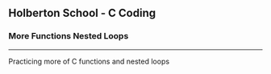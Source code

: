 <h2>Holberton School - C Coding</h2>

<h3>More Functions Nested Loops</h3>

---

Practicing more of C functions and nested loops
